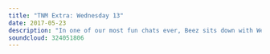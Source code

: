 ```yaml
---
title: "TNM Extra: Wednesday 13"
date: 2017-05-23
description: "In one of our most fun chats ever, Beez sits down with Wednesday 13 to discuss his new album, Condolences, there's chats on conspiracy theories, Star Wars, a disagreement on Get Out, the past, present and future of The Murderdolls, the state of rebellion in rock and roll in 2017 and the power of longevity through authenticity. Fang bang, motherfuckers!"
soundcloud: 324051806
---
```

